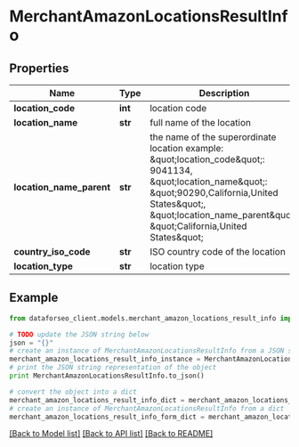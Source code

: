 # MerchantAmazonLocationsResultInfo


## Properties

Name | Type | Description | Notes
------------ | ------------- | ------------- | -------------
**location_code** | **int** | location code | [optional] 
**location_name** | **str** | full name of the location | [optional] 
**location_name_parent** | **str** | the name of the superordinate location example: \&quot;location_code\&quot;: 9041134, \&quot;location_name\&quot;: \&quot;90290,California,United States\&quot;, \&quot;location_name_parent\&quot;: \&quot;California,United States\&quot; | [optional] 
**country_iso_code** | **str** | ISO country code of the location | [optional] 
**location_type** | **str** | location type | [optional] 

## Example

```python
from dataforseo_client.models.merchant_amazon_locations_result_info import MerchantAmazonLocationsResultInfo

# TODO update the JSON string below
json = "{}"
# create an instance of MerchantAmazonLocationsResultInfo from a JSON string
merchant_amazon_locations_result_info_instance = MerchantAmazonLocationsResultInfo.from_json(json)
# print the JSON string representation of the object
print MerchantAmazonLocationsResultInfo.to_json()

# convert the object into a dict
merchant_amazon_locations_result_info_dict = merchant_amazon_locations_result_info_instance.to_dict()
# create an instance of MerchantAmazonLocationsResultInfo from a dict
merchant_amazon_locations_result_info_form_dict = merchant_amazon_locations_result_info.from_dict(merchant_amazon_locations_result_info_dict)
```
[[Back to Model list]](../README.md#documentation-for-models) [[Back to API list]](../README.md#documentation-for-api-endpoints) [[Back to README]](../README.md)


